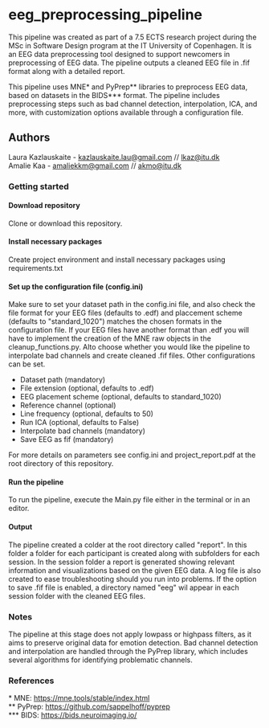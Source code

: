 # eeg_preprocessing_pipeline
This pipeline was created as part of a 7.5 ECTS research project during the MSc in Software Design program at the IT University of Copenhagen. It is an EEG data preprocessing tool designed to support newcomers in preprocessing of EEG data. The pipeline outputs a cleaned EEG file in .fif format along with a detailed report.

This pipeline uses MNE* and PyPrep** libraries to preprocess EEG data, based on datasets in the BIDS*** format. The pipeline includes preprocessing steps such as bad channel detection, interpolation, ICA, and more, with customization options available through a configuration file.

## Authors
Laura Kazlauskaite - kazlauskaite.lau@gmail.com // lkaz@itu.dk <br>
Amalie Kaa - amaliekkm@gmail.com // akmo@itu.dk

### Getting started
#### Download repository
Clone or download this repository.

#### Install necessary packages
Create project environment and install necessary packages using requirements.txt

#### Set up the configuration file (config.ini)
Make sure to set your dataset path in the config.ini file, and also check the file format for your EEG files (defaults to .edf) and placcement scheme (defaults to "standard_1020") matches the chosen formats in the configuration file. If your EEG files have another format than .edf you will have to implement the creation of the MNE raw objects in the cleanup_functions.py. Alto choose whether you would like the pipeline to interpolate bad channels and create cleaned .fif files. Other configurations can be set. 

* Dataset path (mandatory) <br>
* File extension (optional, defaults to .edf) <br>
* EEG placement scheme (optional, defaults to standard_1020) <br>
* Reference channel (optional) <br>
* Line frequency (optional, defaults to 50) <br>
* Run ICA (optional, defaults to False) <br>
* Interpolate bad channels (mandatory) <br>
* Save EEG as fif (mandatory) <br>

For more details on parameters see config.ini and project_report.pdf at the root directory of this repository.

#### Run the pipeline
To run the pipeline, execute the Main.py file either in the terminal or in an editor. 

#### Output
The pipeline created a colder at the root directory called "report". In this folder a folder for each participant is created along with subfolders for each session. In the session folder a report is generated showing relevant information and visualizations based on the given EEG data. A log file is also created to ease troubleshooting should you run into problems. If the option to save .fif file is enabled, a directory named "eeg" wil appear in each session folder with the cleaned EEG files. 

### Notes
The pipeline at this stage does not apply lowpass or highpass filters, as it aims to preserve original data for emotion detection.
Bad channel detection and interpolation are handled through the PyPrep library, which includes several algorithms for identifying problematic channels.

### References
\* MNE: https://mne.tools/stable/index.html <br>
** PyPrep: https://github.com/sappelhoff/pyprep <br>
*** BIDS: https://bids.neuroimaging.io/ <br>
